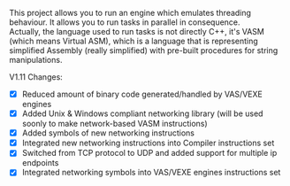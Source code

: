 This project allows you to run an engine which emulates threading behaviour. It allows you to run tasks in parallel in consequence.  
Actually, the language used to run tasks is not directly C++, it's VASM (which means Virtual ASM), which is a language that is representing
simplified Assembly (really simplified) with pre-built procedures for string manipulations.

V1.11 Changes:
- [x] Reduced amount of binary code generated/handled by VAS/VEXE engines
- [x] Added Unix & Windows compliant networking library (will be used soonly to make network-based VASM instructions)
- [x] Added symbols of new networking instructions
- [x] Integrated new networking instructions into Compiler instructions set
- [x] Switched from TCP protocol to UDP and added support for multiple ip endpoints
- [x] Integrated networking symbols into VAS/VEXE engines instructions set